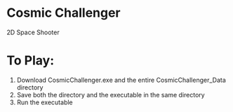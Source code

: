 # Cosmic Challenger
2D Space Shooter

# To Play:
1. Download CosmicChallenger.exe and the entire CosmicChallenger_Data directory
2. Save both the directory and the executable in the same directory
3. Run the executable
